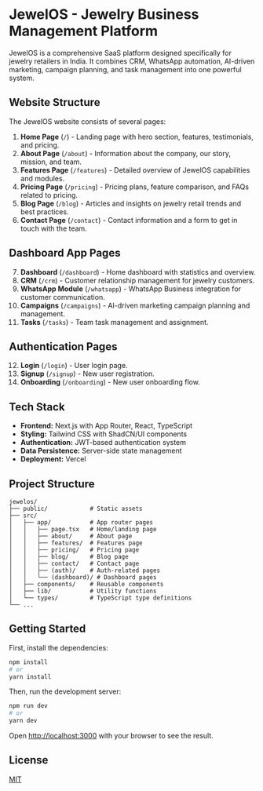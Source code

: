 # JewelOS - Jewelry Business Management Platform

JewelOS is a comprehensive SaaS platform designed specifically for jewelry retailers in India. It combines CRM, WhatsApp automation, AI-driven marketing, campaign planning, and task management into one powerful system.

## Website Structure

The JewelOS website consists of several pages:

1. **Home Page** (`/`) - Landing page with hero section, features, testimonials, and pricing.
2. **About Page** (`/about`) - Information about the company, our story, mission, and team.
3. **Features Page** (`/features`) - Detailed overview of JewelOS capabilities and modules.
4. **Pricing Page** (`/pricing`) - Pricing plans, feature comparison, and FAQs related to pricing.
5. **Blog Page** (`/blog`) - Articles and insights on jewelry retail trends and best practices.
6. **Contact Page** (`/contact`) - Contact information and a form to get in touch with the team.

## Dashboard App Pages

7. **Dashboard** (`/dashboard`) - Home dashboard with statistics and overview.
8. **CRM** (`/crm`) - Customer relationship management for jewelry customers.
9. **WhatsApp Module** (`/whatsapp`) - WhatsApp Business integration for customer communication.
10. **Campaigns** (`/campaigns`) - AI-driven marketing campaign planning and management.
11. **Tasks** (`/tasks`) - Team task management and assignment.

## Authentication Pages

12. **Login** (`/login`) - User login page.
13. **Signup** (`/signup`) - New user registration.
14. **Onboarding** (`/onboarding`) - New user onboarding flow.

## Tech Stack

- **Frontend:** Next.js with App Router, React, TypeScript
- **Styling:** Tailwind CSS with ShadCN/UI components
- **Authentication:** JWT-based authentication system
- **Data Persistence:** Server-side state management
- **Deployment:** Vercel

## Project Structure

```
jewelos/
├── public/            # Static assets
├── src/
│   ├── app/           # App router pages
│   │   ├── page.tsx   # Home/landing page
│   │   ├── about/     # About page
│   │   ├── features/  # Features page
│   │   ├── pricing/   # Pricing page
│   │   ├── blog/      # Blog page
│   │   ├── contact/   # Contact page
│   │   ├── (auth)/    # Auth-related pages
│   │   └── (dashboard)/ # Dashboard pages
│   ├── components/    # Reusable components
│   ├── lib/           # Utility functions
│   └── types/         # TypeScript type definitions
└── ...
```

## Getting Started

First, install the dependencies:

```bash
npm install
# or
yarn install
```

Then, run the development server:

```bash
npm run dev
# or
yarn dev
```

Open [http://localhost:3000](http://localhost:3000) with your browser to see the result.

## License

[MIT](https://choosealicense.com/licenses/mit/)
